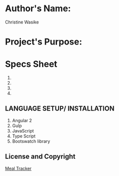 #
# Author's Name:
 Christine Wasike

# Project's Purpose:

# Specs Sheet
1.
2.
3.
4.

## LANGUAGE SETUP/ INSTALLATION
   1. Angular 2
   2. Gulp
   3. JavaScript
   4. Type Script
   5. Bootswatch library


## License and Copyright

[Meal Tracker](license)
